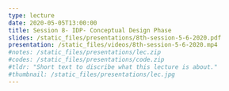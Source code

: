 ```yaml
---
type: lecture
date: 2020-05-05T13:00:00
title: Session 8- IDP- Conceptual Design Phase
slides: /static_files/presentations/8th-session-5-6-2020.pdf
presentation: /static_files/videos/8th-session-5-6-2020.mp4
#notes: /static_files/presentations/lec.zip
#codes: /static_files/presentations/code.zip
#tldr: "Short text to discribe what this lecture is about."
#thumbnail: /static_files/presentations/lec.jpg
---
```

